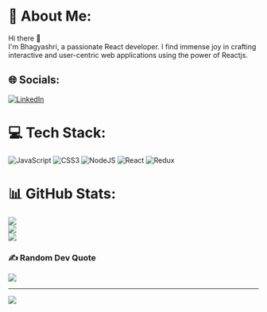 # 💫 About Me:
Hi there 👋<br>I'm Bhagyashri, a passionate React developer. I find immense joy in crafting interactive and user-centric web applications using the power of Reactjs.


## 🌐 Socials:
[![LinkedIn](https://img.shields.io/badge/LinkedIn-%230077B5.svg?logo=linkedin&logoColor=white)](https://linkedin.com/in/bhagyashri-k-015183167) 

# 💻 Tech Stack:
![JavaScript](https://img.shields.io/badge/javascript-%23323330.svg?style=for-the-badge&logo=javascript&logoColor=%23F7DF1E) ![CSS3](https://img.shields.io/badge/css3-%231572B6.svg?style=for-the-badge&logo=css3&logoColor=white) ![NodeJS](https://img.shields.io/badge/node.js-6DA55F?style=for-the-badge&logo=node.js&logoColor=white) ![React](https://img.shields.io/badge/react-%2320232a.svg?style=for-the-badge&logo=react&logoColor=%2361DAFB) ![Redux](https://img.shields.io/badge/redux-%23593d88.svg?style=for-the-badge&logo=redux&logoColor=white)
# 📊 GitHub Stats:
![](https://github-readme-stats.vercel.app/api?username=khairnarbhagyashree&theme=dark&hide_border=false&include_all_commits=true&count_private=true)<br/>
![](https://github-readme-streak-stats.herokuapp.com/?user=khairnarbhagyashree&theme=dark&hide_border=false)<br/>
![](https://github-readme-stats.vercel.app/api/top-langs/?username=khairnarbhagyashree&theme=dark&hide_border=false&include_all_commits=true&count_private=true&layout=compact)

### ✍️ Random Dev Quote
![](https://quotes-github-readme.vercel.app/api?type=horizontal&theme=radical)

---
[![](https://visitcount.itsvg.in/api?id=khairnarbhagyashree&icon=0&color=0)](https://visitcount.itsvg.in)


